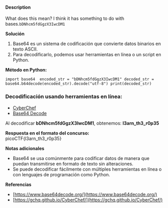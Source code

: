 #### Description 

What does this mean? I think it has something to do with bases.`bDNhcm5fdGgzX3IwcDM1`

**Solución** 

1. Base64 es un sistema de codificación que convierte datos binarios en texto ASCII.
2. Para decodificarlo, podemos usar herramientas en línea o un script en Python.

 **Método en Python:** 

`import base64  encoded_str = "bDNhcm5fdGgzX3IwcDM1" decoded_str = base64.b64decode(encoded_str).decode("utf-8") print(decoded_str)`

### Decodificación usando herramientas en línea:

- [CyberChef](https://gchq.github.io/CyberChef/)
- [Base64 Decode](https://www.base64decode.org/)

Al decodificar **bDNhcm5fdGgzX3IwcDM1**, obtenemos: **l3arn_th3_r0p35**

**Respuesta en el formato del concurso:**  
picoCTF{l3arn_th3_r0p35}

**Notas adicionales**

- Base64 se usa comúnmente para codificar datos de manera que puedan transmitirse en formato de texto sin alteraciones.
- Se puede decodificar fácilmente con múltiples herramientas en línea o con lenguajes de programación como Python.

**Referencias**

- [https://www.base64decode.org/](https://www.base64decode.org/)
- [https://gchq.github.io/CyberChef/](https://gchq.github.io/CyberChef/)

